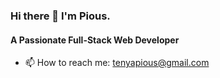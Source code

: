 ### Hi there 👋 I'm Pious.
#### A Passionate Full-Stack Web Developer

- 📫 How to reach me: tenyapious@gmail.com
